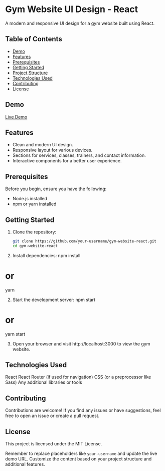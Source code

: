 # Gym Website UI Design - React

A modern and responsive UI design for a gym website built using React.

## Table of Contents

- [Demo](#demo)
- [Features](#features)
- [Prerequisites](#prerequisites)
- [Getting Started](#getting-started)
- [Project Structure](#project-structure)
- [Technologies Used](#technologies-used)
- [Contributing](#contributing)
- [License](#license)

## Demo

[Live Demo](https://your-demo-url.com)

## Features

- Clean and modern UI design.
- Responsive layout for various devices.
- Sections for services, classes, trainers, and contact information.
- Interactive components for a better user experience.

## Prerequisites

Before you begin, ensure you have the following:

- Node.js installed
- npm or yarn installed

## Getting Started

1. Clone the repository:

   ```bash
   git clone https://github.com/your-username/gym-website-react.git
   cd gym-website-react

1. Install dependencies:
npm install
# or
yarn

2. Start the development server:
npm start
# or
yarn start

3. Open your browser and visit http://localhost:3000 to view the gym website.

## Technologies Used
React
React Router (if used for navigation)
CSS (or a preprocessor like Sass)
Any additional libraries or tools

## Contributing
Contributions are welcome! If you find any issues or have suggestions, feel free to open an issue or create a pull request.

## License
This project is licensed under the MIT License.


Remember to replace placeholders like `your-username` and update the live demo URL. Customize the content based on your project structure and additional features.

